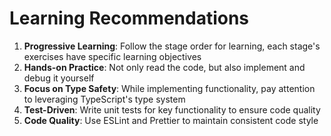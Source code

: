 # Learning Recommendations

1. **Progressive Learning**: Follow the stage order for learning, each stage's exercises have specific learning objectives
2. **Hands-on Practice**: Not only read the code, but also implement and debug it yourself
3. **Focus on Type Safety**: While implementing functionality, pay attention to leveraging TypeScript's type system
4. **Test-Driven**: Write unit tests for key functionality to ensure code quality
5. **Code Quality**: Use ESLint and Prettier to maintain consistent code style
